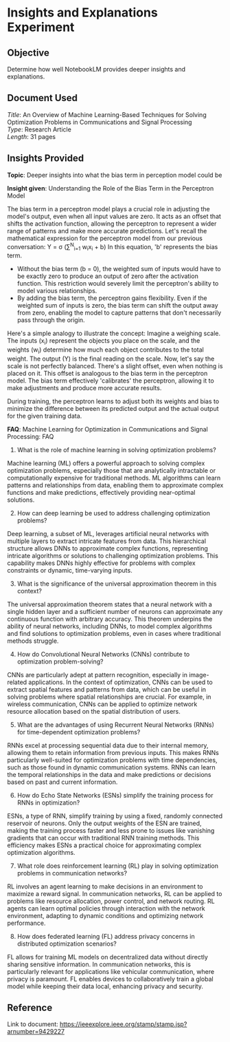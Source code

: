 # Insights and Explanations Experiment

## Objective
Determine how well NotebookLM provides deeper insights and explanations.

## Document Used
*Title*: An Overview of Machine Learning-Based
 Techniques for Solving Optimization
 Problems in Communications
 and Signal Processing  
*Type*: Research Article   
*Length*: 31 pages 

## Insights Provided
**Topic**: Deeper insights into what the bias term in perception model could be

**Insight given**: Understanding the Role of the Bias Term in the Perceptron Model

The bias term in a perceptron model plays a crucial role in adjusting the model's output, even when all input values are zero. It acts as an offset that shifts the activation function, allowing the perceptron to represent a wider range of patterns and make more accurate predictions.
Let's recall the mathematical expression for the perceptron model from our previous conversation: Y = σ (∑<sup>N</sup><sub>i=1</sub> w<sub>i</sub>x<sub>i</sub> + b)
In this equation, 'b' represents the bias term.
- Without the bias term (b = 0), the weighted sum of inputs would have to be exactly zero to produce an output of zero after the activation function. This restriction would severely limit the perceptron's ability to model various relationships.
- By adding the bias term, the perceptron gains flexibility. Even if the weighted sum of inputs is zero, the bias term can shift the output away from zero, enabling the model to capture patterns that don't necessarily pass through the origin.

Here's a simple analogy to illustrate the concept: Imagine a weighing scale. The inputs (x<sub>i</sub>) represent the objects you place on the scale, and the weights (w<sub>i</sub>) determine how much each object contributes to the total weight. The output (Y) is the final reading on the scale. Now, let's say the scale is not perfectly balanced. There's a slight offset, even when nothing is placed on it. This offset is analogous to the bias term in the perceptron model.
The bias term effectively 'calibrates' the perceptron, allowing it to make adjustments and produce more accurate results. 

During training, the perceptron learns to adjust both its weights and bias to minimize the difference between its predicted output and the actual output for the given training data.

**FAQ**:
Machine Learning for Optimization in Communications and Signal Processing: FAQ
1. What is the role of machine learning in solving optimization problems?

Machine learning (ML) offers a powerful approach to solving complex optimization problems, especially those that are analytically intractable or computationally expensive for traditional methods. ML algorithms can learn patterns and relationships from data, enabling them to approximate complex functions and make predictions, effectively providing near-optimal solutions.

2. How can deep learning be used to address challenging optimization problems?

Deep learning, a subset of ML, leverages artificial neural networks with multiple layers to extract intricate features from data. This hierarchical structure allows DNNs to approximate complex functions, representing intricate algorithms or solutions to challenging optimization problems. This capability makes DNNs highly effective for problems with complex constraints or dynamic, time-varying inputs.

3. What is the significance of the universal approximation theorem in this context?

The universal approximation theorem states that a neural network with a single hidden layer and a sufficient number of neurons can approximate any continuous function with arbitrary accuracy. This theorem underpins the ability of neural networks, including DNNs, to model complex algorithms and find solutions to optimization problems, even in cases where traditional methods struggle.

4. How do Convolutional Neural Networks (CNNs) contribute to optimization problem-solving?

CNNs are particularly adept at pattern recognition, especially in image-related applications. In the context of optimization, CNNs can be used to extract spatial features and patterns from data, which can be useful in solving problems where spatial relationships are crucial. For example, in wireless communication, CNNs can be applied to optimize network resource allocation based on the spatial distribution of users.

5. What are the advantages of using Recurrent Neural Networks (RNNs) for time-dependent optimization problems?

RNNs excel at processing sequential data due to their internal memory, allowing them to retain information from previous inputs. This makes RNNs particularly well-suited for optimization problems with time dependencies, such as those found in dynamic communication systems. RNNs can learn the temporal relationships in the data and make predictions or decisions based on past and current information.

6. How do Echo State Networks (ESNs) simplify the training process for RNNs in optimization?

ESNs, a type of RNN, simplify training by using a fixed, randomly connected reservoir of neurons. Only the output weights of the ESN are trained, making the training process faster and less prone to issues like vanishing gradients that can occur with traditional RNN training methods. This efficiency makes ESNs a practical choice for approximating complex optimization algorithms.

7. What role does reinforcement learning (RL) play in solving optimization problems in communication networks?

RL involves an agent learning to make decisions in an environment to maximize a reward signal. In communication networks, RL can be applied to problems like resource allocation, power control, and network routing. RL agents can learn optimal policies through interaction with the network environment, adapting to dynamic conditions and optimizing network performance.

8. How does federated learning (FL) address privacy concerns in distributed optimization scenarios?

FL allows for training ML models on decentralized data without directly sharing sensitive information. In communication networks, this is particularly relevant for applications like vehicular communication, where privacy is paramount. FL enables devices to collaboratively train a global model while keeping their data local, enhancing privacy and security.

## Reference
Link to document: https://ieeexplore.ieee.org/stamp/stamp.jsp?arnumber=9429227
